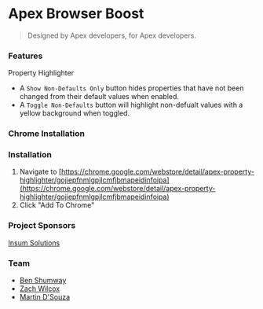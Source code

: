 # Apex Browser Boost

> Designed by Apex developers, for Apex developers.

### Features
Property Highlighter
* A `Show Non-Defaults Only` button hides properties that have not been changed from their default values when enabled.
* A `Toggle Non-Defaults` button will highlight non-defualt values with a yellow background when toggled.

### Chrome Installation

### Installation
1. Navigate to [https://chrome.google.com/webstore/detail/apex-property-highlighter/gojiepfnmlgpjlcmfjbmapeidinfoipa](https://chrome.google.com/webstore/detail/apex-property-highlighter/gojiepfnmlgpjlcmfjbmapeidinfoipa)
2. Click "Add To Chrome"

### Project Sponsors
[Insum Solutions](http://insum.ca)

### Team
* [Ben Shumway](mailto:bshumway@insum.ca)  
* [Zach Wilcox](mailto:zwilcox@insum.ca)
* [Martin D'Souza](mailto:mdsouza@insum.ca)
